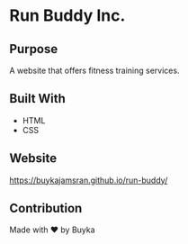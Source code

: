# Run Buddy Inc.

## Purpose
A website that offers fitness training services.

## Built With
* HTML
* CSS

## Website
https://buykajamsran.github.io/run-buddy/

## Contribution
Made with ❤️ by Buyka
